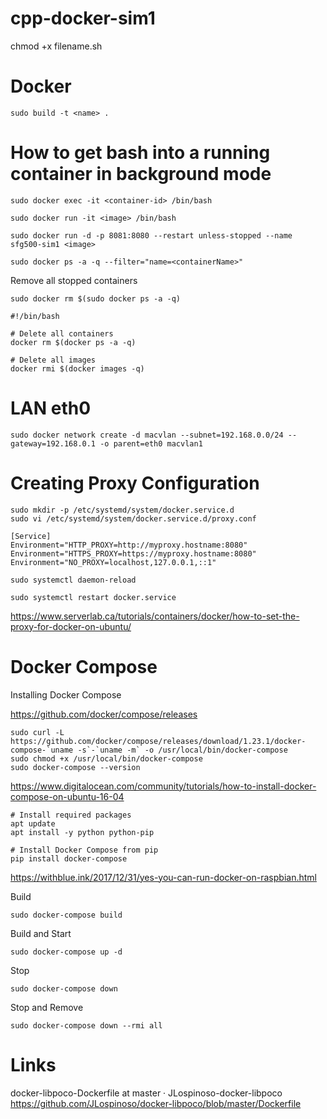 # cpp-docker-sim1

chmod +x filename.sh

# Docker

```
sudo build -t <name> .
```

# How to get bash into a running container in background mode
```
sudo docker exec -it <container-id> /bin/bash
```

```
sudo docker run -it <image> /bin/bash
```

```
sudo docker run -d -p 8081:8080 --restart unless-stopped --name sfg500-sim1 <image>
```

```
sudo docker ps -a -q --filter="name=<containerName>"
```

Remove all stopped containers
```
sudo docker rm $(sudo docker ps -a -q)
```

```
#!/bin/bash

# Delete all containers
docker rm $(docker ps -a -q)

# Delete all images
docker rmi $(docker images -q)
```

# LAN eth0
```
sudo docker network create -d macvlan --subnet=192.168.0.0/24 --gateway=192.168.0.1 -o parent=eth0 macvlan1
```

# Creating Proxy Configuration
```
sudo mkdir -p /etc/systemd/system/docker.service.d
sudo vi /etc/systemd/system/docker.service.d/proxy.conf

[Service]
Environment="HTTP_PROXY=http://myproxy.hostname:8080"
Environment="HTTPS_PROXY=https://myproxy.hostname:8080"
Environment="NO_PROXY=localhost,127.0.0.1,::1"

sudo systemctl daemon-reload

sudo systemctl restart docker.service
```
https://www.serverlab.ca/tutorials/containers/docker/how-to-set-the-proxy-for-docker-on-ubuntu/

# Docker Compose
Installing Docker Compose

https://github.com/docker/compose/releases

```
sudo curl -L https://github.com/docker/compose/releases/download/1.23.1/docker-compose-`uname -s`-`uname -m` -o /usr/local/bin/docker-compose
sudo chmod +x /usr/local/bin/docker-compose
sudo docker-compose --version
```

https://www.digitalocean.com/community/tutorials/how-to-install-docker-compose-on-ubuntu-16-04

```
# Install required packages
apt update
apt install -y python python-pip

# Install Docker Compose from pip
pip install docker-compose
```
https://withblue.ink/2017/12/31/yes-you-can-run-docker-on-raspbian.html

Build
```
sudo docker-compose build
```
Build and Start
```
sudo docker-compose up -d
```
Stop
```
sudo docker-compose down
```
Stop and Remove
```
sudo docker-compose down --rmi all
```

# Links

docker-libpoco-Dockerfile at master · JLospinoso-docker-libpoco
https://github.com/JLospinoso/docker-libpoco/blob/master/Dockerfile
